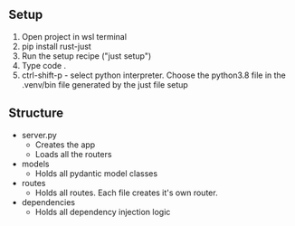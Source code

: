 ## Setup
1. Open project in wsl terminal
2. pip install rust-just
3. Run the setup recipe ("just setup")
4. Type code .
5. ctrl-shift-p - select python interpreter. Choose the python3.8 file in the .venv/bin file generated by the just file setup

## Structure
* server.py
    * Creates the app
    * Loads all the routers
* models
    * Holds all pydantic model classes
* routes
    * Holds all routes. Each file creates it's own router.
* dependencies
    * Holds all dependency injection logic